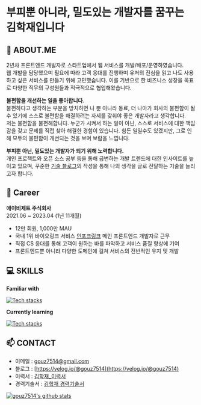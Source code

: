 # 부피뿐 아니라, 밀도있는 개발자를 꿈꾸는 김학재입니다

## 💬 ABOUT.ME
2년차 프론트엔드 개발자로 스타트업에서 웹 서비스를 개발/배포/운영하였습니다.<br />
웹 개발을 담당했으며 필요에 따라 고객 응대를 진행하며 유저의 진심을 읽고 나도 사용하고 싶은 서비스를 만들기
위해 고민했습니다. 이를 기반으로 한 비즈니스 성장을 목표로 다양한 직무의 구성원들과 적극적으로 협업해왔습니다.

**불편함을 개선하는 일을 좋아합니다.**<br />
불편하다고 생각하는 부분을 방치하면 나 뿐 아니라 동료, 더 나아가 회사의 불편함이 될 수 있기에 스스로 불편함을
해결하려는 자세를 갖춰야 좋은 개발자라고 생각합니다.<br />
저는 불편함을 불편해합니다. 누군가 시켜서 하는 일이 아닌, 스스로 서비스에 대한 책임감을 갖고 문제를 직접 찾아 해결한
경험이 있습니다. 힘든 일일수도 있겠지만, 그로 인해 모두의 불편함이 개선되는 것을 보며 보람을 느낍니다.

**부피뿐 아닌, 밀도있는 개발자가 되기 위해 노력합니다.**<br />
개인 프로젝트와 오픈 소스 공부 등을 통해 급변하는 개발 트렌드에 대한 인사이트를 높이고 있으며, 꾸준한 [기술 블로그]((https://velog.io/@gouz7514))의 작성을 통해 나의 생각을 글로 전달하는 기술을 늘리고자 합니다. 


## 💾 Career
**에이비제트 주식회사**<br />
2021.06 ~ 2023.04 (1년 11개월)
- 12만 회원, 1,000만 MAU
- 국내 1위 바이오링크 서비스 [인포크링크](https://link.inpock.co.kr) 메인 프론트엔드 개발자로 근무
- 직접 CS 응대를 통해 고객이 원하는 바를 파악하고 서비스 품질 향상에 기여
- 프론트엔드뿐 아니라 다양한 도메인에 걸쳐 서비스의 전반적인 유지 및 개발


## 💻 SKILLS
**Familiar with**

[![Tech stacks](https://skillicons.dev/icons?i=js,ts,react,nextjs,vue,nuxtjs,webpack,aws)](https://skillicons.dev)

**Currently learning**

[![Tech stacks](https://skillicons.dev/icons?i=react,nextjs)](https://skillicons.dev)


## 📫 CONTACT
* 이메일 : [gouz7514@gmail.com](gouz7514@gmail.com)
* 블로그 : [https://velog.io/@gouz7514](https://velog.io/@gouz7514)
* 이력서 : [김학재_이력서](https://drive.google.com/file/d/1FQ1IfrqY1Yn7ItXUC9ieULRjAL_mZUPW/view?usp=sharing)
* 경력기술서 : [김학재 경력기술서](https://drive.google.com/file/d/1HmfsU7fkkfrJHLwgKJ3N2jv2cOzlNv7P/view?usp=sharing)


[![gouz7514's github stats](https://github-readme-stats-gouz7514.vercel.app/api?username=gouz7514)](https://github.com/anuraghazra/github-readme-stats)

<!--
**gouz7514/gouz7514** is a ✨ _special_ ✨ repository because its `README.md` (this file) appears on your GitHub profile.

Here are some ideas to get you started:

- 🔭 I’m currently working on ...
- 🌱 I’m currently learning ...
- 👯 I’m looking to collaborate on ...
- 🤔 I’m looking for help with ...
- 💬 Ask me about ...
- 📫 How to reach me: ...
- 😄 Pronouns: ...
- ⚡ Fun fact: ...
-->
